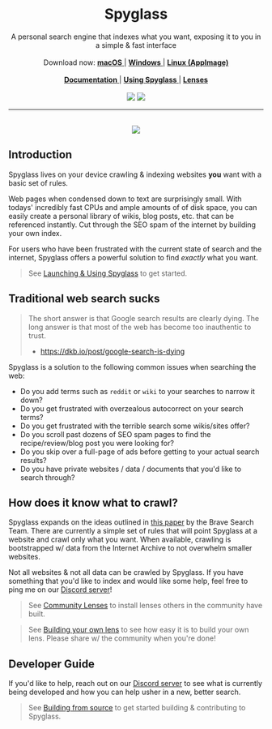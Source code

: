 <p align="center">
  <h1 align="center"><b>Spyglass</b></h1>
  <p align="center">
    A personal search engine that indexes what you want, exposing it to you in a simple & fast interface
    <br />
    <br />
        Download now:
        <a href="https://github.com/a5huynh/spyglass/releases/download/v2022.12.1/Spyglass_22.12.1_x64.dmg">
            <strong>macOS</strong>
        </a> |
        <a href="https://github.com/a5huynh/spyglass/releases/download/v2022.12.1/Spyglass_22.12.1_x64_en-US.msi">
            <strong>Windows</strong>
        </a> |
        <a href="https://github.com/a5huynh/spyglass/releases/download/v2022.12.1/spyglass_22.12.1_amd64.AppImage">
            <strong>Linux (AppImage)</strong>
        </a>
    <br />
    <br />
    <a href="https://docs.spyglass.fyi">
        <strong>Documentation</strong>
    </a> |
    <a href="https://docs.spyglass.fyi/usage/index.html">
        <strong>Using Spyglass</strong>
    </a> |
    <a href="https://docs.spyglass.fyi/usage/lenses/index.html">
        <strong>Lenses</strong>
    </a>
    <br />
    <br />
    <img src="https://github.com/a5huynh/spyglass/actions/workflows/rust.yml/badge.svg">
    <a href="https://discord.gg/663wPVBSTB"><img src="https://img.shields.io/badge/Discord-Join%20Now-blue"></a>
  </p>
</p>

---

<p align="center">
    <br/>
    <img src="docs/spyglass-poc.gif">
</p>

## Introduction

Spyglass lives on your device crawling & indexing websites __you__ want with a basic
set of rules.

Web pages when condensed down to text are surprisingly small. With todays' incredibly
fast CPUs and ample amounts of of disk space, you can easily create a personal library of
wikis, blog posts, etc. that can be referenced instantly. Cut through the SEO spam of
the internet by building your own index.

For users who have been frustrated with the current state of search and the internet,
Spyglass offers a powerful solution to find _exactly_ what you want.

> See [Launching & Using Spyglass](https://docs.spyglass.fyi/usage/index.html) to get started.

## Traditional web search sucks

> The short answer is that Google search results are clearly dying. The long answer
> is that most of the web has become too inauthentic to trust.
>
> - https://dkb.io/post/google-search-is-dying

Spyglass is a solution to the following common issues when searching the web:

- Do you add terms such as `reddit` or `wiki` to your searches to narrow it down?
- Do you get frustrated with overzealous autocorrect on your search terms?
- Do you get frustrated with the terrible search some wikis/sites offer?
- Do you scroll past dozens of SEO spam pages to find the recipe/review/blog post you were looking for?
- Do you skip over a full-page of ads before getting to your actual search results?
- Do you have private websites / data / documents that you'd like to search through?

## How does it know what to crawl?

Spyglass expands on the ideas outlined in [this paper][googles-paper] by the
Brave Search Team. There are currently a simple set of rules that will point Spyglass
at a website and crawl only what you want. When available, crawling is
bootstrapped w/ data from the Internet Archive to not overwhelm smaller websites.

Not all websites & not all data can be crawled by Spyglass. If you have something
that you'd like to index and would like some help, feel free to ping me on
our [Discord server](https://discord.gg/663wPVBSTB)!

> See [Community Lenses](https://docs.spyglass.fyi/usage/lenses/community.html) to install
> lenses others in the community have built.

> See [Building your own lens](https://docs.spyglass.fyi/usage/lenses/build.html) to see
> how easy it is to build your own lens. Please share w/ the community when you're done!

[googles-paper]: https://brave.com/static-assets/files/goggles.pdf

## Developer Guide

If you'd like to help, reach out on our [Discord server](https://discord.gg/663wPVBSTB)
to see what is currently being developed and how you can help usher in a new,
better search.

> See [Building from source](https://docs.spyglass.fyi/build.html) to get started
> building & contributing to Spyglass.
